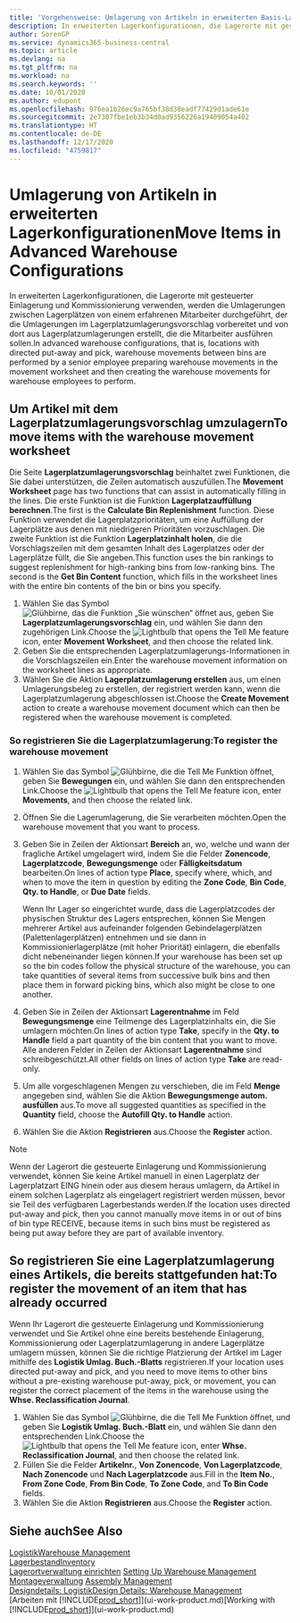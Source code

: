 ```yaml
---
title: 'Vorgehensweise: Umlagerung von Artikeln in erweiterten Basis-Lagerkonfigurationen | Microsoft Docs'
description: In erweiterten Lagerkonfigurationen, die Lagerorte mit gesteuerter Einlagerung und Kommissionierung verwenden, werden die Umlagerungen zwischen Lagerplätzen von einem erfahrenen Mitarbeiter durchgeführt, der die Umlagerungen im Lagerplatzumlagerungsvorschlag vorbereitet und von dort aus Lagerplatzumlagerungen erstellt, die die Mitarbeiter ausführen sollen.
author: SorenGP
ms.service: dynamics365-business-central
ms.topic: article
ms.devlang: na
ms.tgt_pltfrm: na
ms.workload: na
ms.search.keywords: ''
ms.date: 10/01/2020
ms.author: edupont
ms.openlocfilehash: 976ea1b26ec9a765bf38d38eadf77429d1ade61e
ms.sourcegitcommit: 2e7307fbe1eb3b34d0ad9356226a19409054a402
ms.translationtype: HT
ms.contentlocale: de-DE
ms.lasthandoff: 12/17/2020
ms.locfileid: "4759817"
---
```

# <a name="move-items-in-advanced-warehouse-configurations"></a><span data-ttu-id="3378e-103">Umlagerung von Artikeln in erweiterten Lagerkonfigurationen</span><span class="sxs-lookup"><span data-stu-id="3378e-103">Move Items in Advanced Warehouse Configurations</span></span>
<span data-ttu-id="3378e-104">In erweiterten Lagerkonfigurationen, die Lagerorte mit gesteuerter Einlagerung und Kommissionierung verwenden, werden die Umlagerungen zwischen Lagerplätzen von einem erfahrenen Mitarbeiter durchgeführt, der die Umlagerungen im Lagerplatzumlagerungsvorschlag vorbereitet und von dort aus Lagerplatzumlagerungen erstellt, die die Mitarbeiter ausführen sollen.</span><span class="sxs-lookup"><span data-stu-id="3378e-104">In advanced warehouse configurations, that is, locations with directed put-away and pick, warehouse movements between bins are performed by a senior employee preparing warehouse movements in the movement worksheet and then creating the warehouse movements for warehouse employees to perform.</span></span>  

## <a name="to-move-items-with-the-warehouse-movement-worksheet"></a><span data-ttu-id="3378e-105">Um Artikel mit dem Lagerplatzumlagerungsvorschlag umzulagern</span><span class="sxs-lookup"><span data-stu-id="3378e-105">To move items with the warehouse movement worksheet</span></span>
<span data-ttu-id="3378e-106">Die Seite **Lagerplatzumlagerungsvorschlag** beinhaltet zwei Funktionen, die Sie dabei unterstützen, die Zeilen automatisch auszufüllen.</span><span class="sxs-lookup"><span data-stu-id="3378e-106">The **Movement Worksheet** page has two functions that can assist in automatically filling in the lines.</span></span> <span data-ttu-id="3378e-107">Die erste Funktion ist die Funktion **Lagerplatzauffüllung berechnen**.</span><span class="sxs-lookup"><span data-stu-id="3378e-107">The first is the **Calculate Bin Replenishment** function.</span></span> <span data-ttu-id="3378e-108">Diese Funktion verwendet die Lagerplatzprioritäten, um eine Auffüllung der Lagerplätze aus denen mit niedrigeren Prioritäten vorzuschlagen. Die zweite Funktion ist die Funktion **Lagerplatzinhalt holen**, die die Vorschlagszeilen mit dem gesamten Inhalt des Lagerplatzes oder der Lagerplätze füllt, die Sie angeben.</span><span class="sxs-lookup"><span data-stu-id="3378e-108">This function uses the bin rankings to suggest replenishment for high-ranking bins from low-ranking bins. The second is the **Get Bin Content** function, which fills in the worksheet lines with the entire bin contents of the bin or bins you specify.</span></span>

1.  <span data-ttu-id="3378e-109">Wählen Sie das Symbol ![Glühbirne, das die Funktion „Sie wünschen“ öffnet](media/ui-search/search_small.png "Was möchten Sie tun?") aus, geben Sie **Lagerplatzumlagerungsvorschlag** ein, und wählen Sie dann den zugehörigen Link.</span><span class="sxs-lookup"><span data-stu-id="3378e-109">Choose the ![Lightbulb that opens the Tell Me feature](media/ui-search/search_small.png "Tell me what you want to do") icon, enter **Movement Worksheet**, and then choose the related link.</span></span>  
2.  <span data-ttu-id="3378e-110">Geben Sie die entsprechenden Lagerplatzumlagerungs-Informationen in die Vorschlagszeilen ein.</span><span class="sxs-lookup"><span data-stu-id="3378e-110">Enter the warehouse movement information on the worksheet lines as appropriate.</span></span>  
3. <span data-ttu-id="3378e-111">Wählen Sie die Aktion **Lagerplatzumlagerung erstellen** aus, um einen Umlagerungsbeleg zu erstellen, der registriert werden kann, wenn die Lagerplatzumlagerung abgeschlossen ist.</span><span class="sxs-lookup"><span data-stu-id="3378e-111">Choose the **Create Movement** action to create a warehouse movement document which can then be registered when the warehouse movement is completed.</span></span>  

### <a name="to-register-the-warehouse-movement"></a><span data-ttu-id="3378e-112">So registrieren Sie die Lagerplatzumlagerung:</span><span class="sxs-lookup"><span data-stu-id="3378e-112">To register the warehouse movement</span></span>  
1.  <span data-ttu-id="3378e-113">Wählen Sie das Symbol ![Glühbirne, die die Tell Me Funktion öffnet](media/ui-search/search_small.png "Was möchten Sie tun?"), geben Sie **Bewegungen** ein, und wählen Sie dann den entsprechenden Link.</span><span class="sxs-lookup"><span data-stu-id="3378e-113">Choose the ![Lightbulb that opens the Tell Me feature](media/ui-search/search_small.png "Tell me what you want to do") icon, enter **Movements**, and then choose the related link.</span></span>  
2.  <span data-ttu-id="3378e-114">Öffnen Sie die Lagerumlagerung, die Sie verarbeiten möchten.</span><span class="sxs-lookup"><span data-stu-id="3378e-114">Open the warehouse movement that you want to process.</span></span>  
3.  <span data-ttu-id="3378e-115">Geben Sie in Zeilen der Aktionsart **Bereich** an, wo, welche und wann der fragliche Artikel umgelagert wird, indem Sie die Felder **Zonencode**, **Lagerplatzcode**, **Bewegungsmenge** oder **Fälligkeitsdatum** bearbeiten.</span><span class="sxs-lookup"><span data-stu-id="3378e-115">On lines of action type **Place**, specify where, which, and when to move the item in question by editing the **Zone Code**, **Bin Code**, **Qty. to Handle**, or **Due Date** fields.</span></span>  

    <span data-ttu-id="3378e-116">Wenn Ihr Lager so eingerichtet wurde, dass die Lagerplatzcodes der physischen Struktur des Lagers entsprechen, können Sie Mengen mehrerer Artikel aus aufeinander folgenden Gebindelagerplätzen (Palettenlagerplätzen) entnehmen und sie dann in Kommissionierlagerplätze (mit hoher Priorität) einlagern, die ebenfalls dicht nebeneinander liegen können.</span><span class="sxs-lookup"><span data-stu-id="3378e-116">If your warehouse has been set up so the bin codes follow the physical structure of the warehouse, you can take quantities of several items from successive bulk bins and then place them in forward picking bins, which also might be close to one another.</span></span>  
4.  <span data-ttu-id="3378e-117">Geben Sie in Zeilen der Aktionsart **Lagerentnahme** im Feld **Bewegungsmenge** eine Teilmenge des Lagerplatzinhalts ein, die Sie umlagern möchten.</span><span class="sxs-lookup"><span data-stu-id="3378e-117">On lines of action type **Take**, specify in the **Qty. to Handle** field a part quantity of the bin content that you want to move.</span></span> <span data-ttu-id="3378e-118">Alle anderen Felder in Zeilen der Aktionsart **Lagerentnahme** sind schreibgeschützt.</span><span class="sxs-lookup"><span data-stu-id="3378e-118">All other fields on lines of action type **Take** are read-only.</span></span>  
5.  <span data-ttu-id="3378e-119">Um alle vorgeschlagenen Mengen zu verschieben, die im Feld **Menge** angegeben sind, wählen Sie die Aktion **Bewegungsmenge autom. ausfüllen** aus.</span><span class="sxs-lookup"><span data-stu-id="3378e-119">To move all suggested quantities as specified in the **Quantity** field, choose the **Autofill Qty. to Handle** action.</span></span>  
6. <span data-ttu-id="3378e-120">Wählen Sie die Aktion **Registrieren** aus.</span><span class="sxs-lookup"><span data-stu-id="3378e-120">Choose the **Register** action.</span></span>  

> [!NOTE]  
>  <span data-ttu-id="3378e-121">Wenn der Lagerort die gesteuerte Einlagerung und Kommissionierung verwendet, können Sie keine Artikel manuell in einen Lagerplatz der Lagerplatzart EING hinein oder aus diesem heraus umlagern, da Artikel in einem solchen Lagerplatz als eingelagert registriert werden müssen, bevor sie Teil des verfügbaren Lagerbestands werden.</span><span class="sxs-lookup"><span data-stu-id="3378e-121">If the location uses directed put-away and pick, then you cannot manually move items in or out of bins of bin type RECEIVE, because items in such bins must be registered as being put away before they are part of available inventory.</span></span>

## <a name="to-register-the-movement-of-an-item-that-has-already-occurred"></a><span data-ttu-id="3378e-122">So registrieren Sie eine Lagerplatzumlagerung eines Artikels, die bereits stattgefunden hat:</span><span class="sxs-lookup"><span data-stu-id="3378e-122">To register the movement of an item that has already occurred</span></span>  
<span data-ttu-id="3378e-123">Wenn Ihr Lagerort die gesteuerte Einlagerung und Kommissionierung verwendet und Sie Artikel ohne eine bereits bestehende Einlagerung, Kommissionierung oder Lagerplatzumlagerung in andere Lagerplätze umlagern müssen, können Sie die richtige Platzierung der Artikel im Lager mithilfe des **Logistik Umlag. Buch.-Blatts** registrieren.</span><span class="sxs-lookup"><span data-stu-id="3378e-123">If your location uses directed put-away and pick, and you need to move items to other bins without a pre-existing warehouse put-away, pick, or movement, you can register the correct placement of the items in the warehouse using the **Whse. Reclassification Journal**.</span></span>

1.  <span data-ttu-id="3378e-124">Wählen Sie das Symbol ![Glühbirne, die die Tell Me Funktion öffnet](media/ui-search/search_small.png "Was möchten Sie tun?"), und geben Sie **Logistik Umlag. Buch.-Blatt** ein, und wählen Sie dann den entsprechenden Link.</span><span class="sxs-lookup"><span data-stu-id="3378e-124">Choose the ![Lightbulb that opens the Tell Me feature](media/ui-search/search_small.png "Tell me what you want to do") icon, enter **Whse. Reclassification Journal**, and then choose the related link.</span></span>  
2.  <span data-ttu-id="3378e-125">Füllen Sie die Felder **Artikelnr.**, **Von Zonencode**, **Von Lagerplatzcode**, **Nach Zonencode** und **Nach Lagerplatzcode** aus.</span><span class="sxs-lookup"><span data-stu-id="3378e-125">Fill in the **Item No.**, **From Zone Code**, **From Bin Code**, **To Zone Code**, and **To Bin Code** fields.</span></span>  
3.  <span data-ttu-id="3378e-126">Wählen Sie die Aktion **Registrieren** aus.</span><span class="sxs-lookup"><span data-stu-id="3378e-126">Choose the **Register** action.</span></span>  

## <a name="see-also"></a><span data-ttu-id="3378e-127">Siehe auch</span><span class="sxs-lookup"><span data-stu-id="3378e-127">See Also</span></span>  
[<span data-ttu-id="3378e-128">Logistik</span><span class="sxs-lookup"><span data-stu-id="3378e-128">Warehouse Management</span></span>](warehouse-manage-warehouse.md)  
[<span data-ttu-id="3378e-129">Lagerbestand</span><span class="sxs-lookup"><span data-stu-id="3378e-129">Inventory</span></span>](inventory-manage-inventory.md)  
<span data-ttu-id="3378e-130">[Lagerortverwaltung einrichten](warehouse-setup-warehouse.md)   </span><span class="sxs-lookup"><span data-stu-id="3378e-130">[Setting Up Warehouse Management](warehouse-setup-warehouse.md)   </span></span>  
<span data-ttu-id="3378e-131">[Montageverwaltung](assembly-assemble-items.md)  </span><span class="sxs-lookup"><span data-stu-id="3378e-131">[Assembly Management](assembly-assemble-items.md)  </span></span>  
[<span data-ttu-id="3378e-132">Designdetails: Logistik</span><span class="sxs-lookup"><span data-stu-id="3378e-132">Design Details: Warehouse Management</span></span>](design-details-warehouse-management.md)  
<span data-ttu-id="3378e-133">[Arbeiten mit [!INCLUDE[prod_short](includes/prod_short.md)]](ui-work-product.md)</span><span class="sxs-lookup"><span data-stu-id="3378e-133">[Working with [!INCLUDE[prod_short](includes/prod_short.md)]](ui-work-product.md)</span></span>
